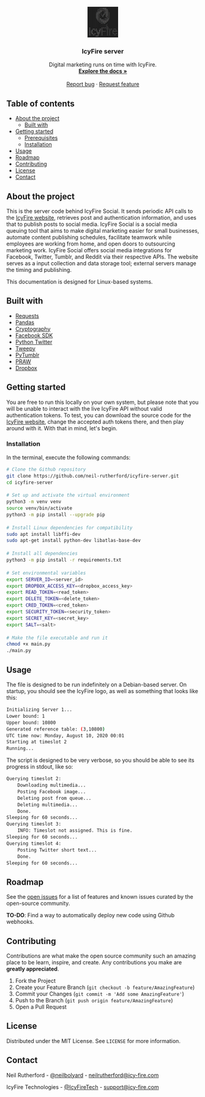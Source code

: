 <p align="center">
    <a href="https://www.icy-fire.com/"><img src="multimedia/logo.jpg" alt="IcyFire logo" width="80" height="80"></a>
    <h3 align="center">IcyFire server</h3>
</p>

<p align="center">
    Digital marketing runs on time with IcyFire.
    <br />
    <a href="https://github.com/neil-rutherford/icyfire-server"><strong>Explore the docs »</strong></a>
    <br />
    <br />
    <a href="https://github.com/neil-rutherford/icyfire-server/issues">Report bug</a>
        ·
    <a href="https://github.com/neil-rutherford/icyfire-server/issues">Request feature</a>
</p>

## Table of contents

* [About the project](#about-the-project)
  * [Built with](#built-with)
* [Getting started](#getting-started)
  * [Prerequisites](#prerequisites)
  * [Installation](#installation)
* [Usage](#usage)
* [Roadmap](#roadmap)
* [Contributing](#contributing)
* [License](#license)
* [Contact](#contact)

## About the project

This is the server code behind IcyFire Social. It sends periodic API calls to the [IcyFire website](https://github.com/neil-rutherford/icyfire-website), retrieves post and authentication information, and uses that to publish posts to social media. IcyFire Social is a social media queuing tool that aims to make digital marketing easier for small businesses, automate content publishing schedules, facilitate teamwork while employees are working from home, and open doors to outsourcing marketing work. IcyFire Social offers social media integrations for Facebook, Twitter, Tumblr, and Reddit via their respective APIs. The website serves as a input collection and data storage tool; external servers manage the timing and publishing.

This documentation is designed for Linux-based systems.

## Built with

* [Requests](https://requests.readthedocs.io/en/master/)
* [Pandas](https://pandas.pydata.org/)
* [Cryptography](https://cryptography.io/en/latest/)
* [Facebook SDK](https://facebook-sdk.readthedocs.io/en/latest/)
* [Python Twitter](https://github.com/bear/python-twitter)
* [Tweepy](https://www.tweepy.org/)
* [PyTumblr](https://github.com/tumblr/pytumblr)
* [PRAW](https://praw.readthedocs.io/en/latest/)
* [Dropbox](https://www.dropbox.com/developers/documentation/python#documentation)

## Getting started

You are free to run this locally on your own system, but please note that you will be unable to interact with the live IcyFire API without valid authentication tokens. To test, you can download the source code for the [IcyFire website](https://github.com/neil-rutherford/icyfire-website), change the accepted auth tokens there, and then play around with it. With that in mind, let's begin.

### Installation

In the terminal, execute the following commands:

```sh
# Clone the Github repository
git clone https://github.com/neil-rutherford/icyfire-server.git
cd icyfire-server

# Set up and activate the virtual environment
python3 -m venv venv
source venv/bin/activate
python3 -m pip install --upgrade pip

# Install Linux dependencies for compatibility
sudo apt install libffi-dev
sudo apt-get install python-dev libatlas-base-dev

# Install all dependencies
python3 -m pip install -r requirements.txt

# Set environmental variables
export SERVER_ID=<server_id>
export DROPBOX_ACCESS_KEY=<dropbox_access_key>
export READ_TOKEN=<read_token>
export DELETE_TOKEN=<delete_token>
export CRED_TOKEN=<cred_token>
export SECURITY_TOKEN=<security_token>
export SECRET_KEY=<secret_key>
export SALT=<salt>

# Make the file executable and run it
chmod +x main.py
./main.py
```

## Usage

The file is designed to be run indefinitely on a Debian-based server. On startup, you should see the IcyFire logo, as well as something that looks like this:

```sh
Initializing Server 1...
Lower bound: 1
Upper bound: 10800
Generated reference table: (3,10800)
UTC time now: Monday, August 10, 2020 00:01
Starting at timeslot 2
Running...
```

The script is designed to be very verbose, so you should be able to see its progress in stdout, like so:

```sh
Querying timeslot 2:
    Downloading multimedia...
    Posting Facebook image...
    Deleting post from queue...
    Deleting multimedia...
    Done.
Sleeping for 60 seconds...
Querying timeslot 3:
    INFO: Timeslot not assigned. This is fine.
Sleeping for 60 seconds...
Querying timeslot 4:
    Posting Twitter short text...
    Done.
Sleeping for 60 seconds...
```

## Roadmap

See the [open issues](https://github.com/neil-rutherford/icyfire-server/issues) for a list of features and known issues curated by the open-source community.

**TO-DO**: Find a way to automatically deploy new code using Github webhooks.

## Contributing

Contributions are what make the open source community such an amazing place to be learn, inspire, and create. Any contributions you make are **greatly appreciated**.

1. Fork the Project
2. Create your Feature Branch (`git checkout -b feature/AmazingFeature`)
3. Commit your Changes (`git commit -m 'Add some AmazingFeature'`)
4. Push to the Branch (`git push origin feature/AmazingFeature`)
5. Open a Pull Request

## License

Distributed under the MIT License. See `LICENSE` for more information.

## Contact

Neil Rutherford - [@neilbolyard](https://twitter.com/neilbolyard) - neilrutherford@icy-fire.com

IcyFire Technologies - [@IcyFireTech](https://twitter.com/IcyFireTech) - support@icy-fire.com